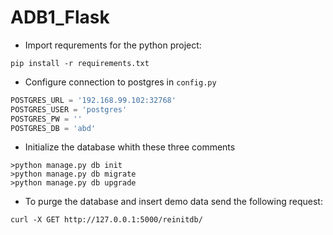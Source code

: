 # ADB1_Flask
 * Import requrements for the python project:
 ```
pip install -r requirements.txt
```
 * Configure connection to postgres in `config.py`
 ```python
POSTGRES_URL = '192.168.99.102:32768'
POSTGRES_USER = 'postgres'
POSTGRES_PW = ''
POSTGRES_DB = 'abd'
```

 * Initialize the database whith these three comments 
```
>python manage.py db init
>python manage.py db migrate
>python manage.py db upgrade
```

 * To purge the database and insert demo data send the following request:
 ```
curl -X GET http://127.0.0.1:5000/reinitdb/
```


